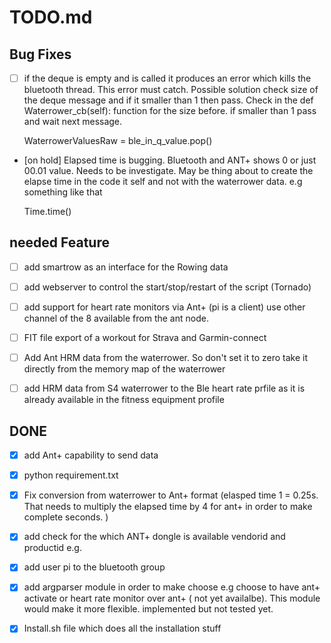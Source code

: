 # TODO.md

## Bug Fixes

- [ ] if the deque is empty and is called it produces an error which kills the bluetooth thread. This error must
catch. Possible solution check size of the deque message and if it smaller than 1 then pass. Check in the def Waterrower_cb(self): 
  function for the size before. if smaller than 1 pass and wait next message. 


    WaterrowerValuesRaw = ble_in_q_value.pop()
  
- [on hold] Elapsed time is bugging. Bluetooth and ANT+ shows 0 or just 00.01 value. Needs to be investigate. 
May be thing about to create the elapse time in the code it self and not with the 
  waterrower data. e.g something like that 

    Time.time()

## needed Feature

- [ ] add smartrow as an interface for the Rowing data 
- [ ] add webserver to control the start/stop/restart of the script (Tornado)
- [ ] add support for heart rate monitors via Ant+ (pi is a client) use other channel of the 8 available from 
the ant node.
  
- [ ] FIT file export of a workout for Strava and Garmin-connect 
- [ ] Add Ant HRM data from the waterrower. So don't set it to zero take it directly from the memory map of the waterrower
- [ ] add HRM data from S4 waterrower to the Ble heart rate prfile as it is already available in the fitness equipment
profile

## DONE
- [x] add Ant+ capability to send data
- [x] python requirement.txt
- [x] Fix conversion from waterrower to Ant+ format (elasped time 1 = 0.25s. That needs to multiply the elapsed time 
  by 4 for ant+ in order to make complete seconds. )
  
- [x] add check for the which ANT+ dongle is available vendorid and productid e.g.
- [x] add user pi to the bluetooth group 
- [x] add argparser module in order to make choose e.g choose to have ant+ activate or heart rate monitor over 
ant+ ( not yet availalbe). This module would make it more flexible. 
    implemented but not tested yet.
    
- [x] Install.sh file which does all the installation stuff

